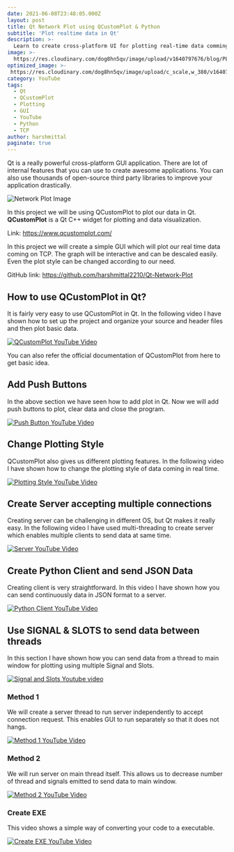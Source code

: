 ```yaml
---
date: 2021-06-08T23:48:05.000Z
layout: post
title: Qt Network Plot using QCustomPlot & Python
subtitle: 'Plot realtime data in Qt'
description: >-
  Learn to create cross-platform UI for plotting real-time data comming over TCP.
image: >-
  https://res.cloudinary.com/dog8hn5qv/image/upload/v1640797676/blog/PLOT_REAL_TIME_DATA_IN_QT_n5t9g2.png
optimized_image: >-
 https://res.cloudinary.com/dog8hn5qv/image/upload/c_scale,w_380/v1640797676/blog/PLOT_REAL_TIME_DATA_IN_QT_n5t9g2.png
category: YouTube
tags:
  - Qt
  - QCustomPlot
  - Plotting
  - GUI
  - YouTube
  - Python
  - TCP
author: harshmittal
paginate: true
---
```


Qt is a really powerful cross-platform GUI application. There are lot of internal features that you can use to create awesome applications. You can also use thousands of open-source third party libraries to improve your application drastically.

![Network Plot Image](https://res.cloudinary.com/dog8hn5qv/image/upload/v1640797676/blog/PLOT_REAL_TIME_DATA_IN_QT_n5t9g2.png)

In this project we will be using QCustomPlot to plot our data in Qt. **QCustomPlot** is a Qt C++ widget for plotting and data visualization.

Link: https://www.qcustomplot.com/

In this project we will create a simple GUI which will plot our real time data coming on TCP. The graph will be interactive and can be descaled easily. Even the plot style can be changed according to our need.

GitHub link: https://github.com/harshmittal2210/Qt-Network-Plot


## How to use QCustomPlot in Qt?

It is fairly very easy to use QCustomPlot in Qt. In the following video I have shown how to set up the project and organize your source and header files and then plot basic data.

[![QCustomPlot YouTube Video](https://img.youtube.com/vi/VCx8i2W52TY/0.jpg)](https://www.youtube.com/watch?v=VCx8i2W52TY)

You can also refer the official documentation of QCustomPlot from here to get basic idea.

## Add Push Buttons

In the above section we have seen how to add plot in Qt. Now we will add push buttons to plot, clear data and close the program.

[![Push Button YouTube Video](https://img.youtube.com/vi/-1Pb0caKrmE/0.jpg)](https://www.youtube.com/watch?v=-1Pb0caKrmE)

## Change Plotting Style

QCustomPlot also gives us different plotting features. In the following video I have shown how to change the plotting style of data coming in real time.

[![Plotting Style YouTube Video](https://img.youtube.com/vi/drLbFy_qxN0/0.jpg)](https://www.youtube.com/watch?v=drLbFy_qxN0)



## Create Server accepting multiple connections

Creating server can be challenging in different OS, but Qt makes it really easy. In the following video I have used multi-threading to create server which enables multiple clients to send data at same time.

[![Server YouTube Video](https://img.youtube.com/vi/-5vZgeF2_G0/0.jpg)](https://www.youtube.com/watch?v=-5vZgeF2_G0)

## Create Python Client and send JSON Data

Creating client is very straightforward. In this video I have shown how you can send continuously data in JSON format to a server.


[![Python Client YouTube Video](https://img.youtube.com/vi/ovTJdx24Osw/0.jpg)](https://www.youtube.com/watch?v=ovTJdx24Osw)

## Use SIGNAL & SLOTS to send data between threads

In this section I have shown how you can send data from a thread to main window for plotting using multiple Signal and Slots.

[![Signal and Slots Youtube video](https://img.youtube.com/vi/rgLIAmbTUA4/0.jpg)](https://www.youtube.com/watch?v=rgLIAmbTUA4)


### Method 1

We will create a server thread to run server independently to accept connection request. This enables GUI to run separately so that it does not hangs.

[![Method 1 YouTube Video](https://img.youtube.com/vi/rgLIAmbTUA4/0.jpg)](https://www.youtube.com/watch?v=rgLIAmbTUA4)

### Method 2

We will run server on main thread itself. This allows us to decrease number of thread and signals emitted to send data to main window.

[![Method 2 YouTube Video](https://img.youtube.com/vi/E33LqSKsmYA/0.jpg)](https://www.youtube.com/watch?v=E33LqSKsmYA)


### Create EXE

This video shows a simple way of converting your code to a executable.

[![Create EXE YouTube Video](https://img.youtube.com/vi/Y0MSOQGv5N4/0.jpg)](https://www.youtube.com/watch?v=Y0MSOQGv5N4)

